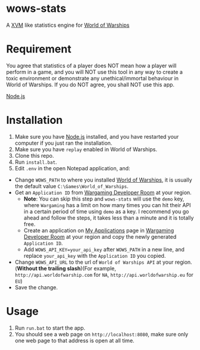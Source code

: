 # wows-stats
A [XVM](http://www.modxvm.com/en/) like statistics engine for [World of Warships](http://worldofwarships.com/)

# Requirement
You agree that statistics of a player does NOT mean how a player will perform in a game, and you will NOT use this tool in any way to create a toxic environment or demonstrate any unethical/immortal behaviour in World of Warships.
If you do NOT agree, you shall NOT use this app.

[Node.js](https://nodejs.org/en/)

# Installation
1. Make sure you have [Node.js](https://nodejs.org/en/) installed, and you have restarted your computer if you just ran the installation.
2. Make sure you have `replay` enabled in World of Warships.
3. Clone this repo.
4. Run `install.bat`.
5. Edit `.env` in the open Notepad application, and:
  * Change `WOWS_PATH` to where you installed [World of Warships](http://worldofwarships.com/), it is usually the default value `C:\Games\World_of_Warships`.
  * Get an `Application ID` from [Wargaming Developer Room](http://na.wargaming.net/developers/) at your region.
    * **Note**: You can skip this step and `wows-stats` will use the `demo` key, where `Wargaming` has a limit on how many times you can hit their API in a certain period of time using `demo` as a key. I recommend you go ahead and follow the steps, it takes less than a minute and it is totally free.
    * Create an application on [My Applications](https://na.wargaming.net/developers/applications/) page in [Wargaming Developer Room](http://na.wargaming.net/developers/) at your region and copy the newly generated `Application ID`.
    * Add `WOWS_API_KEY=your_api_key` after `WOWS_PATH` in a new line, and replace `your_api_key` with the `Application ID` you copied. 
  * Change `WOWS_API_URL` to the url of `World of Warships API` at your region. (**Without the trailing slash**)(For example, `http://api.worldofwarship.com` for `NA`, `http://api.worldofwarship.eu` for `EU`)
  * Save the change.

# Usage
1. Run `run.bat` to start the app.
2. You should see a web page on ``http://localhost:8080``, make sure only one web page to that address is open at all time.
